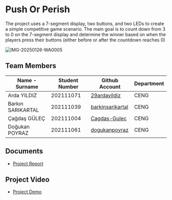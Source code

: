# Push Or Perish
The project uses a 7-segment display, two buttons, and two LEDs to create a simple competitive game scenario. The main goal is to count down from 3 to 0 on the 7-segment display and determine the winner based on when the players press their buttons (either before or after the countdown reaches 0)

![IMG-20250126-WA0005](https://github.com/user-attachments/assets/9f9817aa-c53f-4cd2-a065-e15a1da6312f)

## Team Members
| Name - Surname | Student Number |  Github Account | Department |
| -------------- | -------------- | --------------- | ---------- |
| Arda YILDIZ       | 202111071 | [29ardayildiz](https://github.com/29ardayildiz) | CENG |
| Barkın SARIKARTAL | 202111039 | [barkinsarikartal](https://github.com/barkinsarikartal)   | CENG |
| Çağdaş GÜLEÇ       | 202111004 | [Cagdas-Gulec](https://github.com/Cagdas-Gulec) | CENG |
| Doğukan POYRAZ          | 202111061 | [dogukanpoyraz](https://github.com/dogukanpoyraz)       | CENG |

## Documents 
- [Project Report](https://github.com/29ardayildiz/Push_Or_Perish/blob/main/Documents/Push_Or_Perish_Report.pdf)

## Project Video
- [Project Demo](https://www.youtube.com/watch?v=0pIQgclVjL4)
